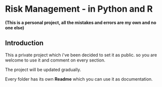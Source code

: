 # Risk Management - in **Python** and **R**
**(This is a personal project, all the mistakes and errors are my own and no one else)**
## Introduction

This a private project which i've been decided to set it as public. so you are welcome to use it and comment on every section.

The project will be updated gradually.

Every folder has its own **Readme** which you can use it as documentation.
